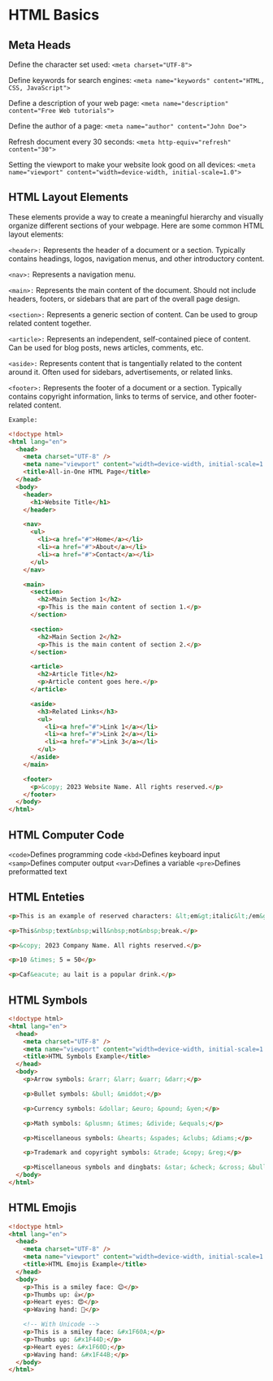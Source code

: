 # HTML Basics

## Meta Heads

Define the character set used:
`<meta charset="UTF-8">`

Define keywords for search engines:
`<meta name="keywords" content="HTML, CSS, JavaScript">`

Define a description of your web page:
`<meta name="description" content="Free Web tutorials">`

Define the author of a page:
`<meta name="author" content="John Doe">`

Refresh document every 30 seconds:
`<meta http-equiv="refresh" content="30">`

Setting the viewport to make your website look good on all devices:
`<meta name="viewport" content="width=device-width, initial-scale=1.0">`

## HTML Layout Elements

These elements provide a way to create a meaningful hierarchy and visually organize different sections of your webpage. Here are some common HTML layout elements:

`<header>:`
Represents the header of a document or a section.
Typically contains headings, logos, navigation menus, and other introductory content.

`<nav>:`
Represents a navigation menu.

`<main>:`
Represents the main content of the document.
Should not include headers, footers, or sidebars that are part of the overall page design.

`<section>:`
Represents a generic section of content.
Can be used to group related content together.

`<article>:`
Represents an independent, self-contained piece of content.
Can be used for blog posts, news articles, comments, etc.

`<aside>:`
Represents content that is tangentially related to the content around it.
Often used for sidebars, advertisements, or related links.

`<footer>:`
Represents the footer of a document or a section.
Typically contains copyright information, links to terms of service, and other footer-related content.

`Example:`

```html
<!doctype html>
<html lang="en">
  <head>
    <meta charset="UTF-8" />
    <meta name="viewport" content="width=device-width, initial-scale=1.0" />
    <title>All-in-One HTML Page</title>
  </head>
  <body>
    <header>
      <h1>Website Title</h1>
    </header>

    <nav>
      <ul>
        <li><a href="#">Home</a></li>
        <li><a href="#">About</a></li>
        <li><a href="#">Contact</a></li>
      </ul>
    </nav>

    <main>
      <section>
        <h2>Main Section 1</h2>
        <p>This is the main content of section 1.</p>
      </section>

      <section>
        <h2>Main Section 2</h2>
        <p>This is the main content of section 2.</p>
      </section>

      <article>
        <h2>Article Title</h2>
        <p>Article content goes here.</p>
      </article>

      <aside>
        <h3>Related Links</h3>
        <ul>
          <li><a href="#">Link 1</a></li>
          <li><a href="#">Link 2</a></li>
          <li><a href="#">Link 3</a></li>
        </ul>
      </aside>
    </main>

    <footer>
      <p>&copy; 2023 Website Name. All rights reserved.</p>
    </footer>
  </body>
</html>
```

## HTML Computer Code

`<code>`Defines programming code
`<kbd>`Defines keyboard input
`<samp>`Defines computer output
`<var>`Defines a variable
`<pre>`Defines preformatted text

## HTML Enteties

```html
<p>This is an example of reserved characters: &lt;em&gt;italic&lt;/em&gt;</p>

<p>This&nbsp;text&nbsp;will&nbsp;not&nbsp;break.</p>

<p>&copy; 2023 Company Name. All rights reserved.</p>

<p>10 &times; 5 = 50</p>

<p>Caf&eacute; au lait is a popular drink.</p>
```

## HTML Symbols

```html
<!doctype html>
<html lang="en">
  <head>
    <meta charset="UTF-8" />
    <meta name="viewport" content="width=device-width, initial-scale=1.0" />
    <title>HTML Symbols Example</title>
  </head>
  <body>
    <p>Arrow symbols: &rarr; &larr; &uarr; &darr;</p>

    <p>Bullet symbols: &bull; &middot;</p>

    <p>Currency symbols: &dollar; &euro; &pound; &yen;</p>

    <p>Math symbols: &plusmn; &times; &divide; &equals;</p>

    <p>Miscellaneous symbols: &hearts; &spades; &clubs; &diams;</p>

    <p>Trademark and copyright symbols: &trade; &copy; &reg;</p>

    <p>Miscellaneous symbols and dingbats: &star; &check; &cross; &bullet;</p>
  </body>
</html>
```

## HTML Emojis

```html
<!doctype html>
<html lang="en">
  <head>
    <meta charset="UTF-8" />
    <meta name="viewport" content="width=device-width, initial-scale=1.0" />
    <title>HTML Emojis Example</title>
  </head>
  <body>
    <p>This is a smiley face: 😊</p>
    <p>Thumbs up: 👍</p>
    <p>Heart eyes: 😍</p>
    <p>Waving hand: 👋</p>

    <!-- With Unicode -->
    <p>This is a smiley face: &#x1F60A;</p>
    <p>Thumbs up: &#x1F44D;</p>
    <p>Heart eyes: &#x1F60D;</p>
    <p>Waving hand: &#x1F44B;</p>
  </body>
</html>
```
